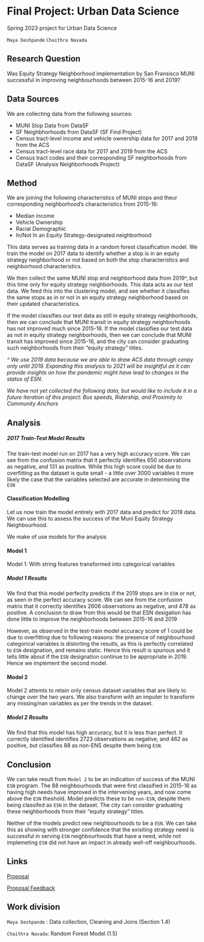 # Final Project: Urban Data Science 
Spring 2023 project for Urban Data Science

`Maya Deshpande` 
`Chaithra Navada`

## Research Question
 
Was Equity Strategy Neighborhood implementation by San Fransisco MUNI successful in improving neighbourhoods between 2015-16 and 2019? 

## Data Sources

We are collecting data from the following sources:
- MUNI Stop Data from DataSF
- SF Neighbhorhoods from DataSF (SF Find Project)
- Census tract-level income and vehicle ownership data for 2017 and 2019 from the ACS
- Census tract-level race data for 2017 and 2019 from the ACS
- Census tract codes and their corresponding SF neighborhoods from DataSF (Analysis Neighborhoods Project)

## Method
 
We are joining the following characteristics of MUNI stops and theur corresponding neighborhood’s characteristics from 2015-16:
- Median income
- Vehicle Ownership
- Racial Demographic
- In/Not In an Equity Strategy-designated neighborhood

This data serves as training data in a random forest classification model. We train the model on 2017 data to identify whether a stop is in an equity strategy neighborhood or not based on both the stop characteristics and neighborhood characteristics.

We then collect the same MUNI stop and neighborhood data from 2019^, but this time only for equity strategy neighborhoods. This data acts as our test data. We feed this into the clustering model, and see whether it classifies the same stops as in or not in an equity strategy neighborhood based on their updated characteristics. 

If the model classifies our test data as still in equity strategy neighborhoods, then we can conclude that MUNI transit in equity strategy neighborhoods has not improved much since 2015-16. If the model classifies our test data as not in equity strategy neighborhoods, then we can conclude that MUNI transit has improved since 2015-16, and the city can consider graduating such neighborhoods from their “equity strategy” titles. 

_^ We use 2019 data because we are able to draw ACS data through cenpy only until 2019. Expanding this analysis to 2021 will be insightful as it can provide insights on how the pandemic might have lead to changes in the status of ESN._

_We have not yet collected the following data, but would like to include it in a future iteration of this project: Bus speeds, Ridership, and Proximity to Community Anchors_

## Analysis 
##### 2017 Train-Test Model Results
The train-test model run on 2017 has a very high accuracy score. We can see from the confusion matrix that it perfectly identifies 650 observations as negative, and 131 as positive. While this high score could be due to overfitting as the dataset is quite small - a little over 3000 variables it more likely the case that the variables selected are  accurate in determining the `ESN`

#### Classification Modelling

Let us now train the model entirely with 2017 data and predict for 2019 data. We can use this to assess the success of the Muni Equity Strategy Neighbourhood.

We make of use models for the analysis


#### Model 1
Model 1: With string features transformed into categorical variables

##### Model 1 Results
We find that this model perfeclty predicts if the 2019 stops are in `ESN` or not, as seen in the perfect accuracy score. We can see from the confusion matrix that it correctly identifies 2606 observations as negative, and 478 as positive. A conclusion to draw from this would be that ESN desigation has done little to improve the neighborhoods between 2015-16 and 2019

However, as observed in the test-train model accuracy score of 1 could be due to overfitting due to following reasons: the presence of neighbourhood categorical variables is distorting the resutls, as this is perfectly correlated to `ESN` designation, and remains static. Hence this result is spurious and it tells little about if the `ESN` designation continue to be appropriate in 2019. Hence we implement the second model. 


#### Model 2

Model 2 attemts to retain only census dataset variables that are likely to change over the two years. We also transform with an imputer to transform any missing/nan variables as per the trends in the dataset. 

##### Model 2 Results
We find that this model has high accuracy, but it is less than perfect. It correctly identified identifies 2723 observations as negative, and 462 as positive, but classifies 88 as non-ENS despite them being `ESN`. 

## Conclusion
We can take result from `Model 2`  to be an indication of success of the MUNI `ESN` program. The 88 neighbourhoods that were first classified in 2015-16 as having high needs have improved in the intervening years, and now come above the `ESN` theshold. Model predicts these to be `non-ESN`, despite them being classifed as `ESN` in the dataset. The city can consider graduating these neighborhoods from their “equity strategy” titles. 

Neither of the models predict new neighbourhoods to be a `ESN`. We can take this as showing with stronger confidence that the exisiting strategy need is successful in serving `ESN` neighbourhoods that have a need, while not implemeting `ESN` did not have an impact in already well-off neighbourhoods.  
 
 ## Links
[Proposal](https://docs.google.com/document/d/1ZZ_YyN8SOPXLoJtSHEAWqnRYS5ikKO_kZRPhvpu6JSQ/edit#heading=h.bl5su5ntdmg9) 
 
[Proposal Feedback](https://docs.google.com/document/d/1mxfoKShXbY5-FMnL5CRh5xEZgvYAAkdOayPjZA0Dfoc/edit)
 
 ## Work division

`Maya Deshpande` : Data collection, Cleaning and Joins (Section 1.4)

`Chaithra Navada`: Random Forest Model (1.5) 
